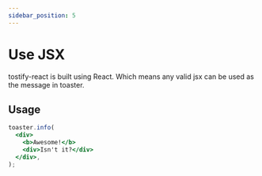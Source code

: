 ```yaml
---
sidebar_position: 5
---
```


# Use JSX

tostify-react is built using React. Which means any valid jsx can be used as the message in toaster.

## Usage

```jsx
toaster.info(
  <div>
    <b>Awesome!</b>
    <div>Isn't it?</div>
  </div>,
);
```
